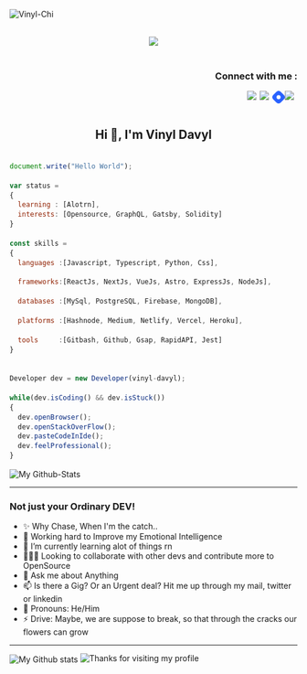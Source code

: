 
<p align="left"> <img src="https://komarev.com/ghpvc/?username=Vinyl-Davyl" alt="Vinyl-Chi" /> </p>

<p align="center">
<br><img src="https://github.com/chiraag-kakar/chiraag-kakar/blob/master/hadder.gif" width="280px"><br><br>
</p>
<h3 align="right"> Connect with me :</h3>
<a href="https://www.linkedin.com/in/david-okononfua-a88a1a1a8/">
  <img align="right" width="22px" src="https://upload.wikimedia.org/wikipedia/commons/thumb/e/e9/Linkedin_icon.svg/256px-Linkedin_icon.svg.png"/>
</a>
<a href="https://vinyldavyl.hashnode.dev">
  <img align="right" src="https://github.com/dephraiim/hacknode/blob/345ccd76108f9cc43430e606ee7dcf3030646dbe/assets/hashnode.png" width="22px">
</a>
<a href="https://www.instagram.com/vinyl_davyl/">
  <img alt="" align="right" width="22px" src="https://cdn.jsdelivr.net/npm/simple-icons@v3/icons/instagram.svg"/>
</a>
<a href="https://twitter.com/Vinylchi">
  <img align="right" width="22px" src="https://upload.wikimedia.org/wikipedia/sco/9/9f/Twitter_bird_logo_2012.svg"/>
</a>
<a href="https://wa.me/2349122307761">
  <img align="right" width="22px" src="https://cdn.jsdelivr.net/npm/simple-icons@v3/icons/whatsapp.svg"/>
</a>
<br/>
<br/>
<h2 align="center">Hi 👋, I'm Vinyl Davyl</h1>

```js

document.write("Hello World");

var status = 
{ 
  learning : [Alotrn],
  interests: [Opensource, GraphQL, Gatsby, Solidity]
}

const skills = 
{
  languages :[Javascript, Typescript, Python, Css],
  
  frameworks:[ReactJs, NextJs, VueJs, Astro, ExpressJs, NodeJs],

  databases :[MySql, PostgreSQL, Firebase, MongoDB],
  
  platforms :[Hashnode, Medium, Netlify, Vercel, Heroku],
  
  tools     :[Gitbash, Github, Gsap, RapidAPI, Jest]
}


Developer dev = new Developer(vinyl-davyl);

while(dev.isCoding() && dev.isStuck())  
{
  dev.openBrowser();
  dev.openStackOverFlow();
  dev.pasteCodeInIde();
  dev.feelProfessional();
}

```

 <img alt="My Github-Stats" align="center" border-radius="40px" width="800px" height="200px" src="https://github-readme-stats.vercel.app/api?username=Vinyl-Davyl&count_private=true&show_icons=true&hide_border=true&theme=react" href="https://github.com/Vinyl-Davyl"/>
<!--<a href="https://github.com/Vinyl-Davyl">
    <img src="https://github-stats-alpha.vercel.app/api?username=Vinyl-Davyl&cc=22272e&tc=37BCF6&ic=fff&bc=0000">
</a>-->

---

### Not just your Ordinary DEV!

- ✨ Why Chase, When I'm the catch..
- 🔭 Working hard to Improve my Emotional Intelligence
- 🎍 I’m currently learning alot of things rn
- 👨🏽‍🍳 Looking to collaborate with other devs and contribute more to OpenSource
- 💬 Ask me about Anything 
- 📫 Is there a Gig? Or an Urgent deal? Hit me up through my mail, twitter or linkedin
- 🗿 Pronouns: He/Him
- ⚡ Drive: Maybe, we are suppose to break, so that through the cracks our flowers can grow

---
<!--## Coming Soon [![@VinylDavyl's Holopin board](https://holopin.io/api/user/board?user=vinyldavyl01)](https://holopin.io/@vinyldavyl01)-->
<!----## 🏆Coming Soon GitHub Trophies / Top Language stats / Spotify ---->
<!-- Soon ![](https://github-profile-trophy.vercel.app/?username=Vinyl-Davyl&theme=dark&no-frame=false&no-bg=false&margin-w=4)-->
<!-- Soon ![Top Langs](https://github-readme-stats.vercel.app/api/top-langs/?username=Vinyl-Davyl&layout=compact&theme=radical)](https://github.com/Vinyl-Davyl/github-readme-stats)-->
<!-- **🎧 My recently played** [![Spotify recently played](https://spotify-recently-played-readme.vercel.app/api?user=60c4w28s5vmzo03qrlssmief6&count=3)](https://open.spotify.com/user/k2sogigjc6sw1j7yxzzr3b78u) [![Spotify recently played](https://spotify-recently-played-readme.vercel.app/api?user=k2sogigjc6sw1j7yxzzr3b78u&count=3)](https://open.spotify.com/user/k2sogigjc6sw1j7yxzzr3b78u)-->
<img alt="My Github stats" align="center" border-radius="40px" width="800px" height="200px" src="https://github-readme-streak-stats.herokuapp.com/?user=Vinyl-Davyl&layout=compact" alt="Vinyl-Davyl"/>
<img height="120" alt="Thanks for visiting my profile" width="100%" src="https://github.com/dibyendu415/dibyendu415/blob/master/marquee.svg" />


